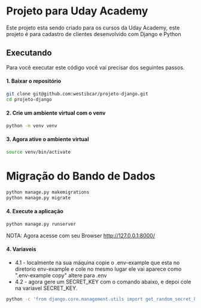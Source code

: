 # Projeto para Uday Academy
Este projeto esta sendo criado para os cursos da Uday Academy, este projeto é para cadastro de clientes desenvolvido com Django e Python

## Executando
Para você executar este código você vai precisar dos seguintes passos.
#### 1. Baixar o repositório

```bash
git clone git@github.com:westibcar/projeto-django.git
cd projeto-django
```

#### 2. Crie um ambiente virtual com o venv
```bash
python -m venv venv
```

#### 3. Agora ative o ambiente virtual 
```bash
source venv/bin/activate
```

# Migração do Bando de Dados
```bash
python manage.py makemigrations
python manage.py migrate
```

#### 4. Execute a aplicação
```bash
python manage.py runserver
```

NOTA: Agora acesse com seu Browser http://127.0.0.1:8000/

#### 4. Variaveis
- 4.1 - localmente na sua máquina copie o .env-example que esta no diretorio env-example e cole no mesmo lugar ele vai aparece como ".env-example copy" altere para .env
- 4.2 - agora gere um SECRET_KEY com o comando abaixo, e depoi cole na variavel SECRET_KEY.

```bash
python -c 'from django.core.management.utils import get_random_secret_key; print(get_random_secret_key())'
```



